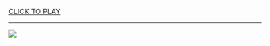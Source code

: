 
<a href="https://premium76.site?title=no_internet_game&ref=13M">CLICK TO PLAY</a></h3>
<hr>

<a href="https://premium76.site?title=no_internet_game&ref=13M"><img src="https://clearcache.store/games.png"></a>


